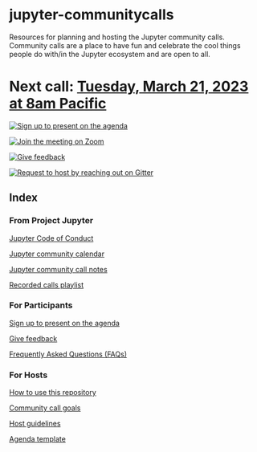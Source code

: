 # jupyter-communitycalls
Resources for planning and hosting the Jupyter community calls. Community calls are a place to have fun and celebrate the cool things people do with/in the Jupyter ecosystem and are open to all.

# Next call: [Tuesday, March 21, 2023 at 8am Pacific](https://arewemeetingyet.com/Los%20Angeles/2023-02-28/7:00/Jupyter%20Community%20Call)

[![Sign up to present on the agenda](https://img.shields.io/badge/-Sign%20up%20to%20present%20on%20the%20agenda-orange)]([https://hackmd.io/@K5cDP1vUQ1Cforw5xTrF0Q/rk8BOAcpi/edit](https://hackmd.io/@K5cDP1vUQ1Cforw5xTrF0Q/rk8BOAcpi/edit))

[![Join the meeting on Zoom](https://img.shields.io/badge/-Join%20the%20meeting%20on%20Zoom-brightgreen)](https://zoom.us/my/jovyan?pwd=c0JZTHlNdS9Sek9vdzR3aTJ4SzFTQT09)

[![Give feedback](https://img.shields.io/badge/-Give%20feedback-blue)](https://docs.google.com/forms/d/e/1FAIpQLScwfYswVhafS9PVIoQYepIExq3f-FP7EmsAFULCiTIgc7mRSA/viewform?usp=sf_link)

[![Request to host by reaching out on Gitter](https://img.shields.io/badge/-Request%20to%20host%20by%20reaching%20out%20on%20Gitter-blueviolet)](https://gitter.im/isabela-pf)

## Index

### From Project Jupyter

[Jupyter Code of Conduct](https://github.com/jupyter/governance/blob/master/conduct/code_of_conduct.md)

[Jupyter community calendar](https://jupyter.readthedocs.io/en/latest/community/content-community.html#jupyter-community-meetings)

[Jupyter community call notes](https://jupyter.readthedocs.io/en/latest/community/community-call-notes/index.html)

[Recorded calls playlist](https://www.youtube.com/playlist?list=PLUrHeD2K9Cmkoamm4NjLmvXC4Y6E1o8SP)

### For Participants

[Sign up to present on the agenda](https://hackmd.io/@isabela-pf/r1S83fv3j)

[Give feedback](https://docs.google.com/forms/d/e/1FAIpQLScwfYswVhafS9PVIoQYepIExq3f-FP7EmsAFULCiTIgc7mRSA/viewform?usp=sf_link)

[Frequently Asked Questions (FAQs)](https://github.com/Quansight-Labs/jupyter-communitycalls/blob/main/faqs.md)

### For Hosts

[How to use this repository](https://github.com/Quansight-Labs/jupyter-communitycalls/blob/main/host-guidelines.md)

[Community call goals](https://github.com/isabela-pf/jupyter-communitycalls/blob/main/goals.md)

[Host guidelines](https://github.com/isabela-pf/jupyter-communitycalls/blob/main/host-guidelines.md)

[Agenda template](https://github.com/isabela-pf/jupyter-communitycalls/blob/main/agenda-template.md)
